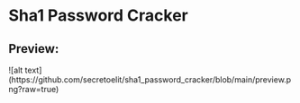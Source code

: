 <h1> Sha1 Password Cracker </h1>

<h2>Preview:</h2>
![alt text](https://github.com/secretoelit/sha1_password_cracker/blob/main/preview.png?raw=true)


